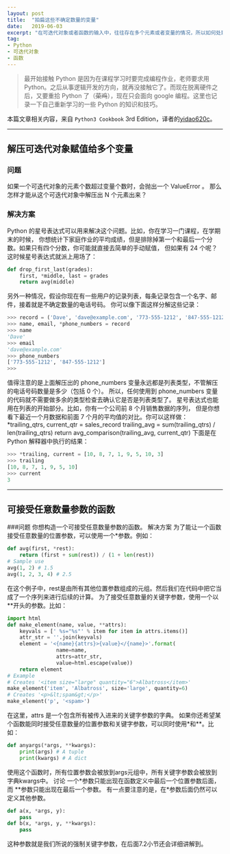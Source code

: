 ```yaml
---
layout: post
title:  "拍扁这些不确定数量的变量"
date:   2019-06-03
excerpt: "在可迭代对象或者函数的输入中，往往存在多个元素或者变量的情况，所以如何处理这些可变的变量呢？"
tag:
- Python
- 可迭代对象
- 函数
---
```


> 最开始接触 Python 是因为在课程学习时要完成编程作业，老师要求用 Python。之后从事逻辑开发的方向，就再没接触它了。而现在脱离硬件之后，又要重拾 Python 了（<del>菜鸡</del>），现在只会面向 google 编程。这里也记录一下自己重新学习的一些 Python 的知识和技巧。

本篇文章相关内容，来自 <code>Python3 Cookbook</code> 3rd Edition，译者的[yidao620c](https://github.com/yidao620c/python3-cookbook/blob/master/source/index.rst)。

------------------------
## 解压可迭代对象赋值给多个变量

### 问题
如果一个可迭代对象的元素个数超过变量个数时，会抛出一个 ValueError 。 那么怎样才能从这个可迭代对象中解压出 N 个元素出来？

### 解决方案
Python 的星号表达式可以用来解决这个问题。比如，你在学习一门课程，在学期末的时候， 你想统计下家庭作业的平均成绩，但是排除掉第一个和最后一个分数。如果只有四个分数，你可能就直接去简单的手动赋值， 但如果有 24 个呢？这时候星号表达式就派上用场了：

```python
def drop_first_last(grades):
    first, *middle, last = grades
    return avg(middle)
```

另外一种情况，假设你现在有一些用户的记录列表，每条记录包含一个名字、邮件，接着就是不确定数量的电话号码。 你可以像下面这样分解这些记录：

```python
>>> record = ('Dave', 'dave@example.com', '773-555-1212', '847-555-1212')
>>> name, email, *phone_numbers = record
>>> name
'Dave'
>>> email
'dave@example.com'
>>> phone_numbers
['773-555-1212', '847-555-1212']
>>>
```
值得注意的是上面解压出的 phone_numbers 变量永远都是列表类型，不管解压的电话号码数量是多少（包括 0 个）。 所以，任何使用到 phone_numbers 变量的代码就不需要做多余的类型检查去确认它是否是列表类型了。
星号表达式也能用在列表的开始部分。比如，你有一个公司前 8 个月销售数据的序列， 但是你想看下最近一个月数据和前面 7 个月的平均值的对比。你可以这样做：
*trailing_qtrs, current_qtr = sales_record
trailing_avg = sum(trailing_qtrs) / len(trailing_qtrs)
return avg_comparison(trailing_avg, current_qtr)
下面是在 Python 解释器中执行的结果：

```python
>>> *trailing, current = [10, 8, 7, 1, 9, 5, 10, 3]
>>> trailing
[10, 8, 7, 1, 9, 5, 10]
>>> current
3
```
-----------------------

## 可接受任意数量参数的函数
###问题
你想构造一个可接受任意数量参数的函数。
解决方案
为了能让一个函数接受任意数量的位置参数，可以使用一个*参数。例如：

```python
def avg(first, *rest):
    return (first + sum(rest)) / (1 + len(rest))
# Sample use
avg(1, 2) # 1.5
avg(1, 2, 3, 4) # 2.5
```

在这个例子中，rest是由所有其他位置参数组成的元组。然后我们在代码中把它当成了一个序列来进行后续的计算。
为了接受任意数量的关键字参数，使用一个以**开头的参数。比如：


```python
import html
def make_element(name, value, **attrs):
    keyvals = [' %s="%s"' % item for item in attrs.items()]
    attr_str = ''.join(keyvals)
    element = '<{name}{attrs}>{value}</{name}>'.format(
                name=name,
                attrs=attr_str,
                value=html.escape(value))
    return element
# Example
# Creates '<item size="large" quantity="6">Albatross</item>'
make_element('item', 'Albatross', size='large', quantity=6)
# Creates '<p>&lt;spam&gt;</p>'
make_element('p', '<spam>')
```

在这里，attrs 是一个包含所有被传入进来的关键字参数的字典。
如果你还希望某个函数能同时接受任意数量的位置参数和关键字参数，可以同时使用*和**。比如：

```python
def anyargs(*args, **kwargs):
    print(args) # A tuple
    print(kwargs) # A dict
```
使用这个函数时，所有位置参数会被放到args元组中，所有关键字参数会被放到字典kwargs中。
讨论
一个\*参数只能出现在函数定义中最后一个位置参数后面，而 \*\*参数只能出现在最后一个参数。 有一点要注意的是，在\*参数后面仍然可以定义其他参数。


```python
def a(x, *args, y):
    pass
def b(x, *args, y, **kwargs):
    pass
```
这种参数就是我们所说的强制关键字参数，在后面7.2小节还会详细讲解到。
